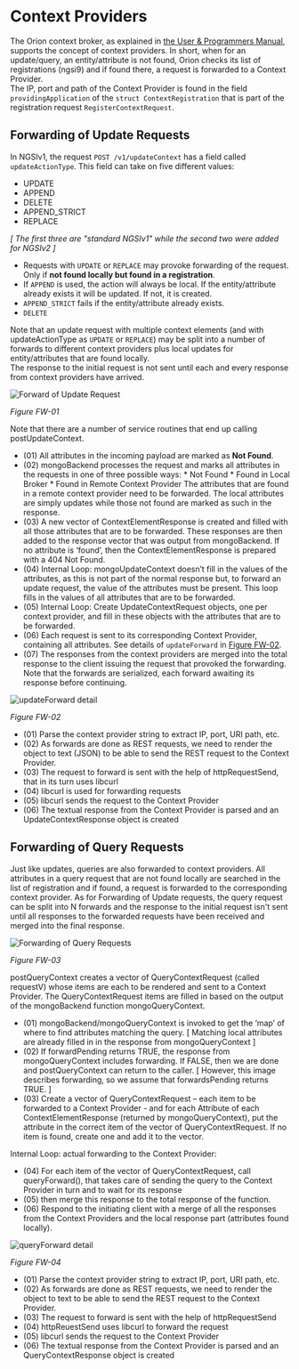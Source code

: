 # Context Providers
The Orion context broker, as explained in [the User & Programmers Manual](http://fiware-orion.readthedocs.io/en/master/index.html), supports
the concept of context providers. In short, when for an update/query, an entity/attribute is not found, Orion checks its list of registrations (ngsi9) and
if found there, a request is forwarded to a Context Provider.  
The IP, port and path of the Context Provider is found in the field `providingApplication` of the `struct ContextRegistration` that is part of the registration request `RegisterContextRequest`.

## Forwarding of Update Requests

In NGSIv1, the request `POST /v1/updateContext` has a field called `updateActionType`.
This field can take on five different values:

* UPDATE
* APPEND
* DELETE
* APPEND_STRICT
* REPLACE

*[ The first three are "standard NGSIv1" while the second two were added for NGSIv2 ]*  

* Requests with `UPDATE` or `REPLACE` may provoke forwarding of the request.
  Only if **not found locally but found in a registration**.
* If `APPEND` is used, the action will always be local. If the entity/attribute already exists it will be
  updated. If not, it is created.
* `APPEND_STRICT` fails if the entity/attribute already exists.
* `DELETE`

Note that an update request with multiple context elements (and with updateActionType as `UPDATE` or `REPLACE`) may be
split into a number of forwards to different context providers plus local updates for entity/attributes that are found locally.  
The response to the initial request is not sent until each and every response from context providers have arrived.

<a name='figure_fw01'></a>
![Forward of Update Request](images/FW-01.png)

_Figure FW-01_  

Note that there are a number of service routines that end up calling postUpdateContext.

* (01) All attributes in the incoming payload are marked as **Not Found**.
* (02) mongoBackend processes the request and marks all attributes in the requests in one of three possible ways:
       * Not Found
       * Found in Local Broker
       * Found in Remote Context Provider
       The attributes that are found in a remote context provider need to be forwarded.
       The local attributes are simply updates while those not found are marked as such in the response.
* (03) A new vector of ContextElementResponse is created and filled with all those attributes that are to be forwarded.
       These responses are then added to the response vector that was output from mongoBackend.
       If no attribute is ‘found’, then the ContextElementResponse is prepared with a 404 Not Found. 
* (04) Internal Loop: mongoUpdateContext doesn’t fill in the values of the attributes, as this is not part of the normal response but,
       to forward an update request, the value of the attributes must be present. This loop fills in the values of all attributes that are to be forwarded.
* (05) Internal Loop: Create UpdateContextRequest objects, one per context provider, and fill in these objects with the attributes that are to be forwarded.
* (06) Each request is sent to its corresponding Context Provider, containing all attributes.
       See details of `updateForward` in [Figure FW-02](figure_fw02).
* (07) The responses from the context providers are merged into the total response to the client issuing the request that provoked the forwarding.
       Note that the forwards are serialized, each forward awaiting its response before continuing.


<a name='figure_fw02'></a>
![updateForward detail](images/FW-02.png)

_Figure FW-02_  

* (01) Parse the context provider string to extract IP, port, URI path, etc.
* (02) As forwards are done as REST requests, we need to render the object to text (JSON) to be able to send the REST request to the Context Provider.
* (03) The request to forward is sent with the help of httpRequestSend, that in its turn uses libcurl
* (04) libcurl is used for forwarding requests
* (05) libcurl sends the request to the Context Provider
* (06) The textual response from the Context Provider is parsed and an UpdateContextResponse object is created


## Forwarding of Query Requests
Just like updates, queries are also forwarded to context providers.
All attributes in a query request that are not found locally are searched in the list of registration and if
found, a request is forwarded to the corresponding context provider.
As for Forwarding of Update requests, the query request can be split into N forwards and the response to the initial request
isn't sent until all responses to the forwarded requests have been received and merged into the final response.


<a name='figure_fw03'></a>
![Forwarding of Query Requests ](images/FW-03.png)

_Figure FW-03_  

postQueryContext creates a vector of QueryContextRequest (called requestV) whose items are each to be rendered and sent to a Context Provider.
The QueryContextRequest items are filled in based on the output of the mongoBackend function mongoQueryContext.

* (01) mongoBackend/mongoQueryContext is invoked to get the ‘map’ of where to find attributes matching the query.
       [ Matching local attributes are already filled in in the response from mongoQueryContext ]
* (02) If forwardPending returns TRUE, the response from mongoQueryContext includes forwarding.
       If FALSE, then we are done and postQueryContext can return to the caller.
       [ However, this image describes forwarding, so we assume that forwardsPending returns TRUE. ]
* (03) Create a vector of QueryContextRequest – each item to be forwarded to a Context Provider - and for each Attribute of each
       ContextElementResponse (returned by mongoQueryContext), put the attribute in the correct item of the vector of QueryContextRequest.
       If no item is found, create one and add it to the vector.

Internal Loop: actual forwarding to the Context Provider:
* (04) For each item of the vector of QueryContextRequest, call queryForward(), that takes care of sending the query to the Context Provider in turn
       and to wait for its response
* (05) then merge this response to the total response of the function.
* (06) Respond to the initiating client with a merge of all the responses from the Context Providers and the local response part (attributes found locally).

<a name='figure_fw04'></a>
![queryForward detail](images/FW-04.png)

_Figure FW-04_  

* (01) Parse the context provider string to extract IP, port, URI path, etc.
* (02) As forwards are done as REST requests, we need to render the object to text to be able to send the REST request to the Context Provider.
* (03) The request to forward is sent with the help of httpRequestSend
* (04) httpReuestSend uses libcurl to forward the request
* (05) libcurl sends the request to the Context Provider  
* (06) The textual response from the Context Provider is parsed and an QueryContextResponse object is created

